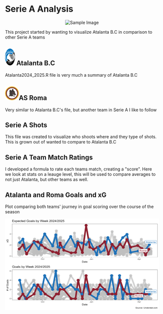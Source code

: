 # Serie A Analysis

<p align="center">
<img src="https://github.com/user-attachments/assets/bc3e524b-ff41-4b97-af9d-38bcb053cfd8" alt="Sample Image" width="200" height="250">
</p>

This project started by wanting to visualize Atalanta B.C in comparison to other Serie A teams


## <img src="https://github.com/AlexKay23/SerieA_Analysis/blob/7f3728cd9d7743aee3691ef93861c6db35982921/Images/atalanta-seeklogo.png" alt="Sample Image" width="32" height="55"> Atalanta B.C
Atalanta2024_2025.R file is very much a summary of Atalanta B.C

## <img src="https://github.com/AlexKay23/SerieA_Analysis/blob/7f3728cd9d7743aee3691ef93861c6db35982921/Images/as-roma-football-club-seeklogo.png" alt="Sample Image" width="45" height="45">AS Roma
Very similar to Atalanta B.C's file, but another team in Serie A I like to follow

## Serie A Shots
This file was created to visualize who shoots where and they type of shots. This is grown out of wanted to compare to Atalanta B.C

## Serie A Team Match Ratings
I developed a formula to rate each teams match, creating a "score". Here we look at stats on a leauge level, this will be used to compare averages to not just Atalanta, but other teams as well.

## Atalanta and Roma Goals and xG 
Plot comparing both teams' journey in goal scoring over the course of the season
<p align="center">
<img src="https://github.com/AlexKay23/SerieA_Analysis/blob/main/Images/ata_roma_xg_g_combined.png" alt="Sample Image" width="510" height="300">
